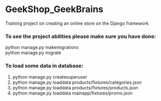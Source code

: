 # GeekShop_GeekBrains

Training project on creating an online store on the Django framework  
### To see the project abilities please make sure you have done:

python manage.py makemigrations  
python manage.py migrate  

### To load some data in database:  
1. python manage.py createsuperuser  
2. python manage.py loaddata products/fixtures/categories.json
3. python manage.py loaddata products/fixtures/products.json
4. python manage.py loaddata mainapp/fixtures/promo.json

